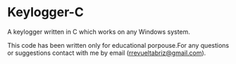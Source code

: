# Keylogger-C
A keylogger written in C which works on any Windows system.

This code has been written only for educational porpouse.For any questions or suggestions contact with me by email (rrevueltabriz@gmail.com).
